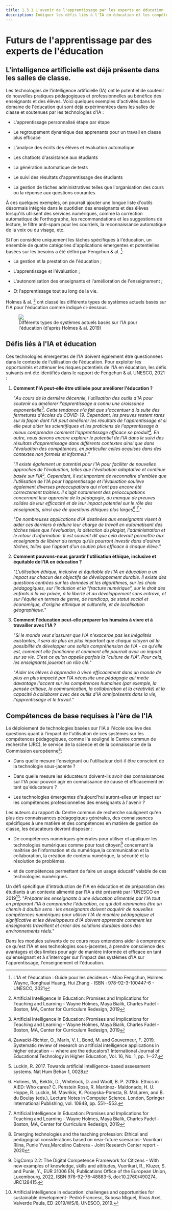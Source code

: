 ```yaml
---
title: 1.3.1 L'avenir de l'apprentissage par les experts en éducation
description: Indiquer les défis liés à l'IA en éducation et les compétences essentielles requises à l'ère de l'IA.
---
```

# Futurs de l'apprentissage par des experts de l'éducation
## L'intelligence artificielle est déjà présente dans les salles de classe.

Les technologies de l'intelligence artificielle (IA) ont le potentiel de soutenir de nouvelles pratiques pédagogiques et professionnelles au bénéfice des enseignants et des élèves. Voici quelques exemples d'activités dans le domaine de l'éducation qui sont déjà expérimentées dans les salles de classe et soutenues par les technologies d'IA :

- L'apprentissage personnalisé étape par étape

- Le regroupement dynamique des apprenants pour un travail en classe plus efficace

- L'analyse des écrits des élèves et évaluation automatique

- Les chatbots d'assistance aux étudiants

- La génération automatique de tests

- Le suivi des résultats d'apprentissage des étudiants

- La gestion de tâches administratives telles que l'organisation des cours ou la réponse aux questions courantes.

À ces quelques exemples, on pourrait ajouter une longue liste d'outils désormais intégrés dans le quotidien des enseignants et des élèves lorsqu'ils utilisent des services numériques, comme la correction automatique de l'orthographe, les recommandations et les suggestions de lecture, le filtre anti-spam pour les courriels, la reconnaissance automatique de la voix ou du visage, etc.

Si l'on considère uniquement les tâches spécifiques à l'éducation, un ensemble de quatre catégories d'applications émergentes et potentielles basées sur les besoins a été défini par Fengchun &amp; al. [^1]:

- La gestion et la prestation de l'éducation ;

- L'apprentissage et l'évaluation ;

- L'autonomisation des enseignants et l'amélioration de l'enseignement ;

- Et l'apprentissage tout au long de la vie.

Holmes &amp; al. [^2] ont classé les différents types de systèmes actuels basés sur l'IA pour l'éducation comme indiqué ci-dessous.

<figure>
	 <img src="Images/AIED-Holmes-systems.png" />
	 <figcaption> Différents types de systèmes actuels basés sur l'IA pour l'éducation (d'après Holmes &amp; al. 2019) </figcaption>
</figure>

## Défis liés à l'IA et éducation

Ces technologies émergentes de l'IA doivent également être questionnées dans le contexte de l'utilisation de l'éducation. Pour exploiter les opportunités et atténuer les risques potentiels de l'IA en éducation, les défis suivants ont été identifiés dans le rapport de Fengchun &amp; al. UNESCO, 2021 :

1.  **Comment l'IA peut-elle être utilisée pour améliorer l'éducation ?**

    "*Au cours de la dernière décennie, l'utilisation des outils d'IA pour soutenir ou améliorer l'apprentissage a connu une croissance exponentielle[^3]. Cette tendance n'a fait que s'accentuer à la suite des fermetures d'écoles du COVID-19. Cependant, les preuves restent rares sur la façon dont l'IA peut améliorer les résultats de l'apprentissage et si elle peut aider les scientifiques et les praticiens de l'apprentissage à mieux comprendre comment l'apprentissage efficace se produit[^4]. En outre, nous devons encore explorer le potentiel de l'IA dans le suivi des résultats d'apprentissage dans différents contextes ainsi que dans l'évaluation des compétences, en particulier celles acquises dans des contextes non formels et informels.*"

    "*Il existe également un potentiel pour l'IA pour faciliter de nouvelles approches de l'évaluation, telles que l'évaluation adaptative et continue basée sur l'IA[^5]. Cependant, il est important de reconnaître d'emblée que l'utilisation de l'IA pour l'apprentissage et l'évaluation soulève également diverses préoccupations qui n'ont pas encore été correctement traitées. Il s'agit notamment des préoccupations concernant leur approche de la pédagogie, du manque de preuves solides de leur efficacité et de leur impact potentiel sur le rôle des enseignants, ainsi que de questions éthiques plus larges[^6] [^7]*."

    "*De nombreuses applications d'IA destinées aux enseignants visent à aider ces derniers à réduire leur charge de travail en automatisant des tâches telles que l'évaluation, la détection du plagiat, l'administration et le retour d'information. Il est souvent dit que cela devrait permettre aux enseignants de libérer du temps qu'ils pourront investir dans d'autres tâches, telles que l'apport d'un soutien plus efficace à chaque élève.*"

2.  **Comment pouvons-nous garantir l'utilisation éthique, inclusive et équitable de l'IA en éducation ?**

    "*L'utilisation éthique, inclusive et équitable de l'IA en éducation a un impact sur chacun des objectifs de développement durable. Il existe des questions centrées sur les données et les algorithmes, sur les choix pédagogiques, sur l'inclusion et la "fracture numérique", sur le droit des enfants à la vie privée, à la liberté et au développement sans entrave, et sur l'équité en termes de genre, de handicap, de statut social et économique, d'origine ethnique et culturelle, et de localisation géographique.*"

3.  **Comment l'éducation peut-elle préparer les humains à vivre et à travailler avec l'IA ?**

    "*Si le monde veut s'assurer que l'IA n'exacerbe pas les inégalités existantes, il sera de plus en plus important que chaque citoyen ait la possibilité de développer une solide compréhension de l'IA - ce qu'elle est, comment elle fonctionne et comment elle pourrait avoir un impact sur sa vie. C'est ce qu'on appelle parfois la "culture de l'IA". Pour cela, les enseignants joueront un rôle clé.*"

    "*Aider les élèves à apprendre à vivre efficacement dans un monde de plus en plus impacté par l'IA nécessite une pédagogie qui mette davantage l'accent sur les compétences humaines (par exemple, la pensée critique, la communication, la collaboration et la créativité) et la capacité à collaborer avec des outils d'IA omniprésents dans la vie, l'apprentissage et le travail.*"

## Compétences de base requises à l'ère de l'IA

Le déploiement de technologies basées sur l'IA à l'école soulève des questions quant à l'impact de l'utilisation de ces systèmes sur les compétences pédagogiques, comme l'a souligné le Centre commun de recherche (JRC), le service de la science et de la connaissance de la Commission européenne[^8]:

- Dans quelle mesure l'enseignant ou l'utilisateur doit-il être conscient de la technologie sous-jacente ?

- Dans quelle mesure les éducateurs doivent-ils avoir des connaissances sur l'IA pour pouvoir agir en connaissance de cause et efficacement en tant qu'éducateurs ?

- Les technologies émergentes d'aujourd'hui auront-elles un impact sur les compétences professionnelles des enseignants à l'avenir ?

Les auteurs du rapport du Centre commun de recherche soulignent qu'en plus des connaissances pédagogiques générales, des connaissances spécifiques à une matière et des compétences en matière de gestion de classe, les éducateurs devront disposer :

- De compétences numériques générales pour utiliser et appliquer les technologies numériques comme pour tout citoyen[^9] concernant la maîtrise de l'information et du numérique,la communication et la collaboration, la création de contenu numérique, la sécurité et la résolution de problèmes.

- et de compétences permettant de faire un usage éducatif valable de ces technologies numériques.

Un défi spécifique d'introduction de l'IA en éducation et de préparation des étudiants à un contexte alimenté par l'IA a été présenté par l'UNESCO en 2019[^10]:
"*Préparer les enseignants à une éducation alimentée par l'IA tout en préparant l'IA à comprendre l'éducation, ce qui doit néanmoins être un chemin à double sens : les enseignants doivent acquérir de nouvelles compétences numériques pour utiliser l'IA de manière pédagogique et significative et les développeurs d'IA doivent apprendre comment les enseignants travaillent et créer des solutions durables dans des environnements réels.*"

Dans les modules suivants de ce cours nous entendons aider à comprendre ce qu'est l'IA et ses technologies sous-jacentes, à prendre conscience des avantages et des limites pour agir de manière informée et efficace en tant qu'enseignant et à s'interroger sur l'impact des systèmes d'IA sur l'apprentissage, l'enseignement et l'éducation.

[^1]: L'IA et l'éducation : Guide pour les décideurs - Miao Fengchun, Holmes Wayne, Ronghuai Huang, Hui Zhang - ISBN : 978-92-3-100447-6 - UNESCO, 2021

[^2]: Artificial Intelligence In Education: Promises and Implications for Teaching and Learning - Wayne Holmes, Maya Bialik, Charles Fadel - Boston, MA, Center for Curriculum Redesign, 2019

[^3]: Artificial Intelligence In Education: Promises and Implications for Teaching and Learning - Wayne Holmes, Maya Bialik, Charles Fadel - Boston, MA, Center for Curriculum Redesign, 2019

[^4]: Zawacki-Richter, O., Marín, V. I., Bond, M. and Gouverneur, F. 2019. Systematic review of research on artificial intelligence applications in higher education -- where are the educators? International Journal of Educational Technology in Higher Education, Vol. 16, No. 1, pp. 1--27.

[^5]: Luckin, R. 2017. Towards artificial intelligence-based assessment systems. Nat Hum Behav 1, 0028

[^6]: Holmes, W., Bektik, D., Whitelock, D. and Woolf, B. P. 2018b. Ethics in AIED: Who cares? C. Penstein Rosé, R. Martínez- Maldonado, H. U. Hoppe, R. Luckin, M. Mavrikis, K. Porayska-Pomsta, B. McLaren, and B. du Boulay (eds.), Lecture Notes in Computer Science. London, Springer International Publishing, vol. 10948, pp. 551--553.

[^7]: Artificial Intelligence In Education: Promises and Implications for Teaching and Learning - Wayne Holmes, Maya Bialik, Charles Fadel - Boston, MA, Center for Curriculum Redesign, 2019

[^8]: Emerging technologies and the teaching profession: Ethical and pedagogical considerations based on near-future scenarios- Vuorikari Riina, Punie Yves,Marcelino Cabrera - Joint Research Center report - 2020

[^9]:  DigComp 2.2: The Digital Competence Framework for Citizens - With new examples of knowledge, skills and attitudes, Vuorikari, R., Kluzer, S. and Punie, Y., EUR 31006 EN, Publications Office of the European Union, Luxembourg, 2022, ISBN 978-92-76-48883-5, doi:10.2760/490274, JRC128415.

[^10]: Artificial intelligence in education: challenges and opportunities for sustainable development- Pedró Francesc, Subosa Miguel, Rivas Axel, Valverde Paula, ED-2019/WS/8, UNESCO, 2019.
